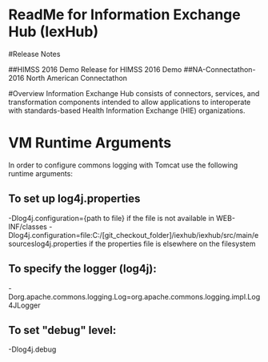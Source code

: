 # ReadMe for Information Exchange Hub (IexHub)



#Release Notes

##HIMSS 2016 Demo
 Release for HIMSS 2016 Demo
##NA-Connectathon-2016 
North American Connectathon

#Overview
Information Exchange Hub consists of connectors, services, and transformation components intended to allow applications to interoperate with standards-based Health Information Exchange (HIE) organizations.

# VM Runtime Arguments

In order to configure commons logging with Tomcat use the following runtime arguments:

## To set up log4j.properties
-Dlog4j.configuration={path to file} if the file is not available in WEB-INF/classes
-Dlog4j.configuration=file:C:/[git_checkout_folder]/iexhub/iexhub/src/main/esourceslog4j.properties if the properties file is elsewhere on the filesystem
## To specify the logger (log4j):
-Dorg.apache.commons.logging.Log=org.apache.commons.logging.impl.Log4JLogger 
## To set "debug" level: 
-Dlog4j.debug

